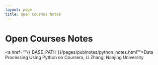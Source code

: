 ```yaml
---
layout: page
title: Open Courses Notes
---
```

<h1 id="Open Courses Notes">Open Courses Notes</h1>

<a href=""{{ BASE_PATH }}/pages/publnotes/python_notes.html"">Data Processing Using Python on Coursera, Li Zhang, Nanjing University</a>